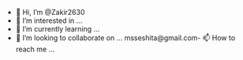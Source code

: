 - 👋 Hi, I’m @Zakir2630
- 👀 I’m interested in ...
- 🌱 I’m currently learning ...
- 💞️ I’m looking to collaborate on ...
msseshita@gmail.com- 📫 How to reach me ...

<!---
Zakir2630/Zakir2630 is a ✨ special ✨ repository because its `README.md` (this file) appears on your GitHub profile.
You can click the Preview link to take a look at your changes.
--->
